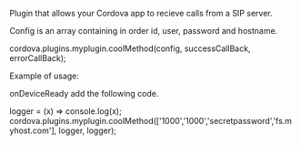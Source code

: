 Plugin that allows your Cordova app to recieve calls from a SIP server.

Config is an array containing in order id, user, password and hostname.

cordova.plugins.myplugin.coolMethod(config, successCallBack, errorCallBack);

Example of usage:

onDeviceReady add the following code.

logger = (x) => console.log(x);
cordova.plugins.myplugin.coolMethod(['1000','1000','secretpassword','fs.myhost.com'], logger, logger);
